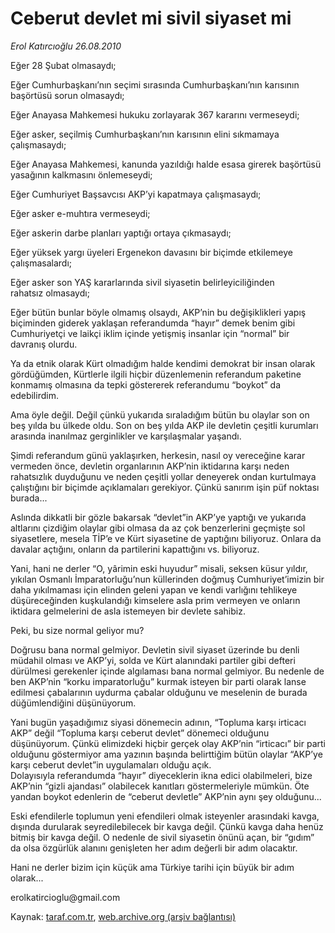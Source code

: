 # Ceberut devlet mi sivil siyaset mi

*Erol Katırcıoğlu 26.08.2010*

<div class="yazi"><p>Eğer 28 Şubat olmasaydı; </p>
<p>Eğer Cumhurbaşkanı’nın seçimi sırasında Cumhurbaşkanı’nın karısının başörtüsü sorun olmasaydı; </p>
<p>Eğer Anayasa Mahkemesi hukuku zorlayarak 367 kararını vermeseydi;</p>
<p>Eğer asker, seçilmiş Cumhurbaşkanı’nın karısının elini sıkmamaya <br/>çalışmasaydı;</p>
<p>Eğer Anayasa Mahkemesi, kanunda yazıldığı halde esasa girerek başörtüsü yasağının kalkmasını önlemeseydi;</p>
<p>Eğer Cumhuriyet Başsavcısı AKP’yi kapatmaya çalışmasaydı;</p>
<p>Eğer asker e-muhtıra vermeseydi;</p>
<p>Eğer askerin darbe planları yaptığı ortaya çıkmasaydı;</p>
<p>Eğer yüksek yargı üyeleri Ergenekon davasını bir biçimde etkilemeye çalışmasalardı; </p>
<p>Eğer asker son YAŞ kararlarında sivil siyasetin belirleyiciliğinden <br/>rahatsız olmasaydı; </p>
<p>Eğer bütün bunlar böyle olmamış olsaydı, AKP’nin bu değişiklikleri yapış biçiminden giderek yaklaşan referandumda “hayır” demek benim gibi Cumhuriyetçi ve laikçi iklim içinde yetişmiş insanlar için “normal” bir davranış olurdu. </p>
<p>Ya da etnik olarak Kürt olmadığım halde kendimi demokrat bir insan olarak gördüğümden, Kürtlerle ilgili hiçbir düzenlemenin referandum paketine konmamış olmasına da tepki göstererek referandumu “boykot” da edebilirdim.</p>
<p>Ama öyle değil. Değil çünkü yukarıda sıraladığım bütün bu olaylar son on beş yılda bu ülkede oldu. Son on beş yılda AKP ile devletin çeşitli kurumları arasında inanılmaz gerginlikler ve karşılaşmalar yaşandı. </p>
<p>Şimdi referandum günü yaklaşırken, herkesin, nasıl oy vereceğine karar vermeden önce, devletin organlarının AKP’nin iktidarına karşı neden rahatsızlık duyduğunu ve neden çeşitli yollar deneyerek ondan kurtulmaya çalıştığını bir biçimde açıklamaları gerekiyor. Çünkü sanırım işin püf noktası burada...</p>
<p>Aslında dikkatli bir gözle bakarsak “devlet”in AKP’ye yaptığı ve yukarıda altlarını çizdiğim olaylar gibi olmasa da az çok benzerlerini geçmişte sol siyasetlere, mesela TİP’e ve Kürt siyasetine de yaptığını biliyoruz. Onlara da davalar açtığını, onların da partilerini kapattığını vs. biliyoruz.</p>
<p>Yani, hani ne derler “O, yârimin eski huyudur” misali, seksen küsur yıldır, yıkılan Osmanlı İmparatorluğu’nun küllerinden doğmuş Cumhuriyet’imizin bir daha yıkılmaması için elinden geleni yapan ve kendi varlığını tehlikeye düşüreceğinden kuşkulandığı kimselere asla prim vermeyen ve onların iktidara gelmelerini de asla istemeyen bir devlete sahibiz. </p>
<p>Peki, bu size normal geliyor mu?</p>
<p>Doğrusu bana normal gelmiyor. Devletin sivil siyaset üzerinde bu denli müdahil olması ve AKP’yi, solda ve Kürt alanındaki partiler gibi defteri dürülmesi gerekenler içinde algılaması bana normal gelmiyor. Bu nedenle de ben AKP’nin “korku imparatorluğu” kurmak isteyen bir parti olarak lanse edilmesi çabalarının uydurma çabalar olduğunu ve meselenin de burada düğümlendiğini düşünüyorum. </p>
<p>Yani bugün yaşadığımız siyasi dönemecin adının, “Topluma karşı irticacı AKP” değil “Topluma karşı ceberut devlet” dönemeci olduğunu düşünüyorum. Çünkü elimizdeki hiçbir gerçek olay AKP’nin “irticacı” bir parti olduğunu göstermiyor ama yazının başında belirttiğim bütün olaylar “AKP’ye karşı ceberut devlet”in uygulamaları olduğu açık.<br/>Dolayısıyla referandumda “hayır” diyeceklerin ikna edici olabilmeleri, bize AKP’nin “gizli ajandası” olabilecek kanıtları göstermeleriyle mümkün. Öte yandan boykot edenlerin de “ceberut devletle” AKP’nin aynı şey olduğunu...</p>
<p>Eski efendilerle toplumun yeni efendileri olmak isteyenler arasındaki kavga, dışında durularak seyredilebilecek bir kavga değil. Çünkü kavga daha henüz bitmiş bir kavga değil. O nedenle de sivil siyasetin önünü açan, bir “gıdım” da olsa özgürlük alanını genişleten her adım değerli bir adım olacaktır. </p>
<p>Hani ne derler bizim için küçük ama Türkiye tarihi için büyük bir adım olarak...</p>
<p>erolkatircioglu@gmail.com<br/></p></div>

Kaynak: [taraf.com.tr](http://www.taraf.com.tr:80/erol-katircioglu/makale-ceberut-devlet-mi-sivil-siyaset-mi.htm), [web.archive.org (arşiv bağlantısı)](http://web.archive.org/web/20100829074519/http://www.taraf.com.tr:80/erol-katircioglu/makale-ceberut-devlet-mi-sivil-siyaset-mi.htm)

